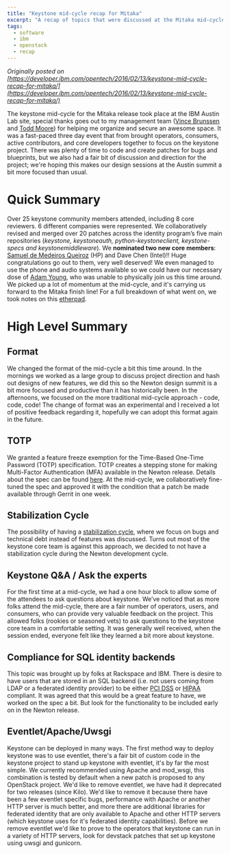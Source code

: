 ```yaml
---
title: "Keystone mid-cycle recap for Mitaka"
excerpt: "A recap of topics that were discussed at the Mitaka mid-cycle meetup"
tags: 
  - software
  - ibm
  - openstack
  - recap
---
```


_Originally posted on [https://developer.ibm.com/opentech/2016/02/13/keystone-mid-cycle-recap-for-mitaka/](https://developer.ibm.com/opentech/2016/02/13/keystone-mid-cycle-recap-for-mitaka/)_

The keystone mid-cycle for the Mitaka release took place at the IBM Austin Lab site, special thanks goes out to my management team ([Vince Brunssen](https://twitter.com/vbrunssen) and [Todd Moore](https://twitter.com/tmmoore_1)) for helping me organize and secure an awesome space. It was a fast-paced three day event that from brought operators, consumers, active contributors, and core developers together to focus on the keystone project. There was plenty of time to code and create patches for bugs and blueprints, but we also had a fair bit of discussion and direction for the project; we're hoping this makes our design sessions at the Austin summit a bit more focused than usual.

# Quick Summary

Over 25 keystone community members attended, including 8 core reviewers. 6 different companies were represented. We collaboratively revised and merged over 20 patches across the identity program’s five main repositories (_keystone, keystoneauth, python-keystoneclient, keystone-specs and keystonemiddleware_). We **nominated two new core members**: [Samuel de Medeiros Queiroz](https://twitter.com/samuel_dmq) (HP) and Dave Chen (Intel)!! Huge congratulations go out to them, very well deserved! We even managed to use the phone and audio systems available so we could have our necessary dose of [Adam Young](https://twitter.com/admiyoung), who was unable to physically join us this time around. We picked up a lot of momentum at the mid-cycle, and it's carrying us forward to the Mitaka finish line! For a full breakdown of what went on, we took notes on this [etherpad](https://etherpad.openstack.org/p/keystone-mitaka-midcycle).

# High Level Summary

## Format

We changed the format of the mid-cycle a bit this time around. In the mornings we worked as a large group to discuss project direction and hash out designs of new features, we did this so the Newton design summit is a bit more focused and productive than it has historically been. In the afternoons, we focused on the more traditional mid-cycle approach - code, code, code! The change of format was an experimental and I received a lot of positive feedback regarding it, hopefully we can adopt this format again in the future.

## TOTP

We granted a feature freeze exemption for the Time-Based One-Time Password (TOTP) specification. TOTP creates a stepping stone for making Multi-Factor Authentication (MFA) available in the Newton release. Details about the spec can be found [here](http://specs.openstack.org/openstack/keystone-specs/specs/mitaka/totp-auth.html). At the mid-cycle, we collaboratively fine-tuned the spec and approved it with the condition that a patch be made available through Gerrit in one week.

## Stabilization Cycle

The possibility of having a [stabilization cycle](http://lists.openstack.org/pipermail/openstack-dev/2016-January/084564.html), where we focus on bugs and technical debt instead of features was discussed. Turns out most of the keystone core team is against this approach, we decided to not have a stabilization cycle during the Newton development cycle.

## Keystone Q&A / Ask the experts

For the first time at a mid-cycle, we had a one hour block to allow some of the attendees to ask questions about keystone. We’ve noticed that as more folks attend the mid-cycle, there are a fair number of operators, users, and consumers, who can provide very valuable feedback on the project. This allowed folks (rookies or seasoned vets) to ask questions to the keystone core team in a comfortable setting. It was generally well received, when the session ended, everyone felt like they learned a bit more about keystone.

## Compliance for SQL identity backends

This topic was brought up by folks at Rackspace and IBM. There is desire to have users that are stored in an SQL backend (i.e. not users coming from LDAP or a federated identity provider) to be either [PCI DSS](https://en.wikipedia.org/wiki/Health_Insurance_Portability_and_Accountability_Act) or [HIPAA](https://en.wikipedia.org/wiki/Payment_Card_Industry_Data_Security_Standard) compliant. It was agreed that this would be a great feature to have, we worked on the spec a bit. But look for the functionality to be included early on in the Newton release.

## Eventlet/Apache/Uwsgi

Keystone can be deployed in many ways. The first method way to deploy keystone was to use eventlet, there's a fair bit of custom code in the keystone project to stand up keystone with eventlet, it's by far the most simple. We currently recommended using Apache and mod_wsgi, this combination is tested by default when a new patch is proposed to any OpenStack project. We'd like to remove eventlet, we have had it deprecated for two releases (since Kilo). We'd like to remove it because there have been a few eventlet specific bugs, performance with Apache or another HTTP server is much better, and more there are additional libraries for federated identity that are only available to Apache and other HTTP servers (which keystone uses for it's federated identity capabilities). Before we remove eventlet we'd like to prove to the operators that keystone can run in a variety of HTTP servers, look for devstack patches that set up keystone using uwsgi and gunicorn.
